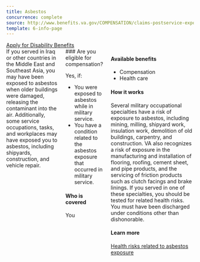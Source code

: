 ```yaml
---
title: Asbestos
concurrence: complete
source: http://www.benefits.va.gov/COMPENSATION/claims-postservice-exposures-asbestos.asp
template: 6-info-page
---
```


<div class="main" role="main" markdown="0">

<div class="action-bar">
  <div class="row">
    <div class="small-12 columns">
      <a class="usa-button-primary va-button-primary" href="/disability-benefits/apply-for-benefits/">Apply for Disability Benefits</a>
    </div>
  </div>
</div>

<div class="section one" markdown="0">
<div class="primary" markdown="0">
<div class="row" markdown="0">
<div class="small-12 columns" markdown="1">
<div markdown="1">
If you served in Iraq or other countries in the Middle East and Southeast Asia, you may have been exposed to asbestos when older buildings were damaged, releasing the contaminant into the air. Additionally, some service occupations, tasks, and workplaces may have exposed you to asbestos, including shipyards, construction, and vehicle repair.
</div>
<div class="call-out" markdown="1">
### Are you eligible for compensation?

Yes, if:

- You were exposed to asbestos while in military service.
- You have a condition related to the asbestos exposure that occurred in military service.

#### Who is covered

You
</div>
<div markdown="1">

#### Available benefits

- Compensation
- Health care

#### How it works

Several military occupational specialties have a risk of exposure to asbestos, including mining, milling, shipyard work, insulation work, demolition of old buildings, carpentry, and construction. VA also recognizes a risk of exposure in the manufacturing and installation of flooring, roofing, cement sheet, and pipe products, and the servicing of friction products such as clutch facings and brake linings. If you served in one of these specialties, you should be tested for related health risks. You must have been discharged under conditions other than dishonorable.

#### Learn more

[Health risks related to asbestos exposure](http://www.publichealth.va.gov/exposures/asbestos/index.asp)
</div>
</div>

</div>
</div>


</div>
